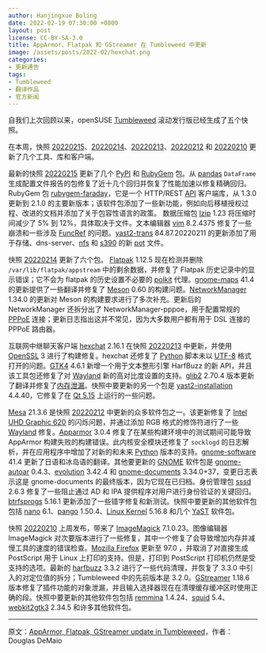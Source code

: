 ```yaml
---
author: Hanjingxue Boling
date: 2022-02-19 07:30:00 +0800
layout: post
license: CC-BY-SA-3.0
title: AppArmor、Flatpak 和 GStreamer 在 Tumbleweed 中更新
image: /assets/posts/2022-02/hexchat.png
categories:
- 更新通告
tags:
- Tumbleweed
- 翻译作品
- 官方新闻
---
```


自我们上次回顾以来，openSUSE [Tumbleweed](https://get.opensuse.org/tumbleweed/) 滚动发行版已经生成了五个快照。

在本周，快照 [20220215](https://rsync.opensuse.org/tumbleweed/iso/Changes.20220215.txt)、[20220214](https://lists.opensuse.org/archives/list/factory@lists.opensuse.org/thread/M2CUGHYAOHQXCCCUYFYRQYWGYP4IWGHK/)、[20220213](https://lists.opensuse.org/archives/list/factory@lists.opensuse.org/thread/4UD4LPTRCEZQ753T3ZIC6KHM3ZVVVQUJ/)、[20220212](https://lists.opensuse.org/archives/list/factory@lists.opensuse.org/thread/XEETH4P6WSKN332W6CIHRYTUK5FQL2IX/) 和 [20220210](https://lists.opensuse.org/archives/list/factory@lists.opensuse.org/thread/A6REB74EEE3JOPZSRTUWK4UXFPG3DZNJ/) 更新了几个工具、库和客户端。

最新的快照 [20220215](https://rsync.opensuse.org/tumbleweed/iso/Changes.20220215.txt) 更新了几个 [PyPI](https://pypi.org/) 和 [RubyGem](https://rubygems.org/) 包。从 [pandas](https://github.com/pandas-profiling/pandas-profiling) `DataFrame` 生成配置文件报告的包修复了近十几个回归并恢复了性能加速以修复精确回归。 RubyGem 包 [rubygem-faraday](https://rubygems.org/gems/faraday/versions/2.1.0)，它是一个 HTTP/REST [API](https://en.wikipedia.org/wiki/API) 客户端库，从 1.3.0 更新到 2.1.0 的主要新版本；该软件包添加了一些新功能，例如向后移植授权过程、改进的文档并添加了关于包容性语言的政策。 数据压缩包 [lzip](https://www.nongnu.org/lzip/lzip.html) 1.23 将压缩时间减少了 5% 到 12%，具体取决于文件。文本编辑器 [vim](https://www.vim.org/) 8.2.4375 修复了一些崩溃和一些涉及 [FuncRef](https://docs.godotengine.org/en/stable/classes/class_funcref.html) 的问题。[yast2-trans](https://software.opensuse.org/package/yast2-trans) 84.87.20220211 的更新添加了用于存储、dns-server、[nfs](https://en.wikipedia.org/wiki/Network_File_System) 和 [s390](https://en.wikipedia.org/wiki/IBM_System/390) 的新 [pot](https://www.gnu.org/software/gettext/manual/html_node/PO-Files.html) 文件。

快照 [20220214](https://lists.opensuse.org/archives/list/factory@lists.opensuse.org/thread/M2CUGHYAOHQXCCCUYFYRQYWGYP4IWGHK/) 更新了六个包。 [Flatpak](https://flatpak.org/) 1.12.5 现在检测并删除 `/var/lib/flatpak/appstream` 中的剩余数据，并修复了 Flatpak 历史记录中的显示错误；它不会为 flatpak 的历史设置不必要的 [polkit](https://gitlab.freedesktop.org/polkit/polkit) 代理。[gnome-maps](https://wiki.gnome.org/Apps/Maps) 41.4 的更新提供了一些翻译并修复了 [Meson](https://mesonbuild.com/) 0.60 的构建问题。[NetworkManager](https://networkmanager.dev/) 1.34.0 的更新对 Meson 的构建要求进行了多次补充。更新后的 NetworkManager 还拆分出了 NetworkManager-pppoe，用于配置常规的 [PPPoE](https://en.wikipedia.org/wiki/Point-to-Point_Protocol_over_Ethernet) 连接；更新日志指出这并不常见，因为大多数用户都有用于 DSL 连接的 PPPoE 路由器。

互联网中继聊天客户端 [hexchat](https://github.com/hexchat/hexchat) 2.16.1 在快照 [20220213](https://lists.opensuse.org/archives/list/factory@lists.opensuse.org/thread/4UD4LPTRCEZQ753T3ZIC6KHM3ZVVVQUJ/) 中更新，并使用 [OpenSSL](https://www.openssl.org/) 3 进行了构建修复。hexchat 还修复了 [Python](https://www.python.org/) 脚本未以 [UTF-8](https://en.wikipedia.org/wiki/UTF-8) 格式打开的问题。[GTK4](https://www.gtk.org/) 4.6.1 新增一个用于文本整形引擎 HarfBuzz 的新 API，并且该工具包还修复了对 [Wayland](https://wayland.freedesktop.org/) 新的高对比度设置的支持。[glib2](https://wiki.gnome.org/Projects/GLib) 2.70.4 版本更新了翻译并修复了[内存泄漏](https://en.wikipedia.org/wiki/Memory_leak)。快照中要更新的另一个包是 [yast2-installation](https://github.com/yast/yast-installation) 4.4.40，它修复了在 [Qt 5.15](https://www.qt.io/blog/qt-5.15-released) 上运行的一些问题。

[Mesa](https://www.mesa3d.org/) 21.3.6 是快照 [20220212](https://lists.opensuse.org/archives/list/factory@lists.opensuse.org/thread/XEETH4P6WSKN332W6CIHRYTUK5FQL2IX/) 中更新的众多软件包之一。该更新修复了 [Intel UHD Graphic 620](https://www.intel.com/content/www/us/en/support/products/126789/graphics/graphics-for-8th-generation-intel-processors/intel-uhd-graphics-620.html#support-article-selector) 的闪烁问题，并通过添加 RGB 格式的修饰符进行了一些 [Wayland](https://wayland.freedesktop.org/) 修复。[Apparmor](https://apparmor.net/) 3.0.4 修复了在某些构建环境中的测试期间可能导致 AppArmor 构建失败的构建错误。此内核安全模块还修复了 `socklogd` 的日志解析，并在应用程序中增加了对新的和未来 [Python](https://www.python.org/) 版本的支持。[gnome-software](https://www.gnome.org/) 41.4 更新了日语和冰岛语的翻译。其他要更新的 [GNOME](https://www.gnome.org/) 软件包是 [gnome-autoar](https://gitlab.gnome.org/GNOME/gnome-autoar) 0.4.3、[evolution](https://wiki.gnome.org/Apps/Evolution) 3.42.4 和 [gnome-documents](https://wiki.gnome.org/Apps/Documents) 3.34.0+37，变更日志表示这是 gnome-documents 的最终版本，因为它现在已归档。身份管理包 [sssd](https://sssd.io/) 2.6.3 修复了一些阻止通过 AD 和 IPA 提供程序对用户进行身份验证的关键回归。[btrfsprogs](https://btrfs.wiki.kernel.org/index.php/Main_Page) 5.16.1 更新添加了一些错字修复和新测试。快照中要更新的其他软件包包括 [nano](https://www.nano-editor.org/) 6.1、[pango](https://pango.gnome.org/) 1.50.4、[Linux Kernel](https://www.kernel.org/) 5.16.8 和几个 [YaST](https://yast.opensuse.org/) 软件包。

快照 [20220210](https://lists.opensuse.org/archives/list/factory@lists.opensuse.org/thread/A6REB74EEE3JOPZSRTUWK4UXFPG3DZNJ/) 上周发布，带来了 [ImageMagick](https://imagemagick.org/index.php) 7.1.0.23。图像编辑器 ImageMagick 对次要版本进行了一些修复，其中一个修复了会导致增加内存并减慢工具的速度的错误检查。[Mozilla Firefox](https://www.mozilla.org/) 更新至 97.0 ，并取消了对直接生成 PostScript 用于 Linux 上打印的支持。但是，打印到 PostScript 打印机仍然是受支持的选项。最新的 [harfbuzz](https://github.com/harfbuzz/harfbuzz) 3.3.2 进行了一些代码清理，并恢复了 3.3.0 中引入的对定位值的拆分；Tumbleweed 中的先前版本是 3.2.0。[GStreamer](https://gstreamer.freedesktop.org/) 1.18.6 版本修复了插件功能的对象泄漏，并且输入选择器现在在清理缓存缓冲区时使用正确的段。快照中要更新的其他软件包包括 [remmina](https://remmina.org/) 1.4.24、[squid](http://www.squid-cache.org/) 5.4、[webkit2gtk3](https://webkitgtk.org/) 2.34.5 和许多其他软件包。

------

原文：[AppArmor, Flatpak, GStreamer update in Tumbleweed](https://news.opensuse.org/2022/02/18/apparmor-flatpak-gstreamer-in-tw/)，作者：Douglas DeMaio